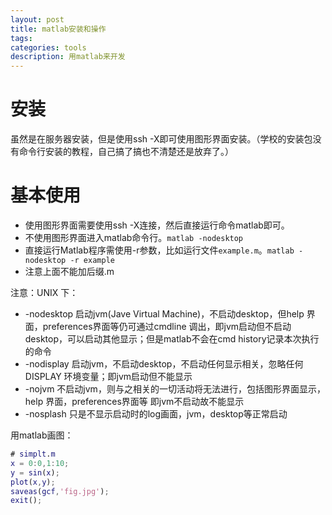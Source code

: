 ```yaml
---
layout: post
title: matlab安装和操作
tags:
categories: tools
description: 用matlab来开发
---
```


# 安装

虽然是在服务器安装，但是使用ssh -X即可使用图形界面安装。（学校的安装包没有命令行安装的教程，自己搞了搞也不清楚还是放弃了。）

# 基本使用

* 使用图形界面需要使用ssh -X连接，然后直接运行命令matlab即可。
* 不使用图形界面进入matlab命令行。`matlab -nodesktop`
* 直接运行Matlab程序需使用-r参数，比如运行文件`example.m`。`matlab -nodesktop -r example`
* 注意上面不能加后缀.m


注意：UNIX 下：
* -nodesktop 启动jvm(Jave Virtual Machine)，不启动desktop，但help 界面，preferences界面等仍可通过cmdline 调出，即jvm启动但不启动desktop，可以启动其他显示；但是matlab不会在cmd history记录本次执行的命令
* -nodisplay 启动jvm，不启动desktop，不启动任何显示相关，忽略任何DISPLAY 环境变量；即jvm启动但不能显示
* -nojvm 不启动jvm，则与之相关的一切活动将无法进行，包括图形界面显示，help 界面，preferences界面等 即jvm不启动故不能显示
* -nosplash 只是不显示启动时的log画面，jvm，desktop等正常启动

用matlab画图：

```matlab
# simplt.m
x = 0:0,1:10;
y = sin(x);
plot(x,y);
saveas(gcf,'fig.jpg');
exit();
```


